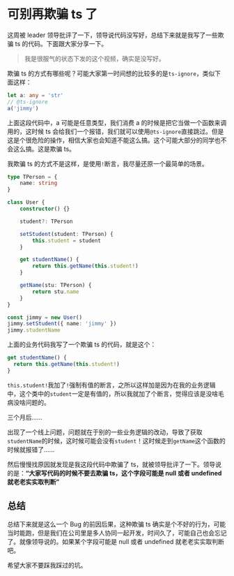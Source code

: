 # 可别再欺骗 ts 了

这周被 leader 领导批评了一下，领导说代码没写好，总结下来就是我写了一些欺骗 ts 的代码。下面跟大家分享一下。

> 我是很服气的状态下发的这个视频，确实是没写好。

欺骗 ts 的方式有哪些呢？可能大家第一时间想的比较多的是`ts-ignore`，类似下面这样：

```ts
let a: any = 'str'
// @ts-ignore
a('jimmy')
```

上面这段代码中，a 可能是任意类型，我们消费 a 的时候是把它当做一个函数来调用的，这时候 ts 会给我们一个报错，我们就可以使用`@ts-ignore`直接跳过。但是这是个很危险的操作，相信大家也会知道不能这么搞。这个可能大部分的同学也不会这么搞。这是欺骗 ts。

我欺骗 ts 的方式不是这样，是使用`!`断言，我尽量还原一个最简单的场景。

```ts
type TPerson = {
	name: string
}

class User {
	constructor() {}

	student?: TPerson

	setStudent(student: TPerson) {
		this.student = student
	}

	get studentName() {
		return this.getName(this.student!)
	}

	getName(stu: TPerson) {
		return stu.name
	}
}

const jimmy = new User()
jimmy.setStudent({ name: 'jimmy' })
jimmy.studentName
```

上面的业务代码我写了一个欺骗 ts 的代码，就是这个：

```ts
get studentName() {
  return this.getName(this.student!)
}
```

`this.student!`我加了`!`强制有值的断言，之所以这样加是因为在我的业务逻辑中，这个类中的`student`一定是有值的，所以我就加了个断言，觉得应该是没啥毛病没啥问题的。

三个月后......

出现了一个线上问题，问题就在于别的一些业务逻辑的改动，导致了获取`studentName`的时候，这时候可能会没有`student`！这时候走到`getName`这个函数的时候就报错了......

然后慢慢找原因就发现是我这段代码中欺骗了 ts，就被领导批评了一下。领导说的是：**“大家写代码的时候不要去欺骗 ts，这个字段可能是 null 或者 undefined 就老老实实取判断”**

## 总结

总结下来就是这么一个 Bug 的前因后果，这种欺骗 ts 确实是个不好的行为，可能当时能跑，但是我们在公司里是多人协同一起开发，时间久了，可能自己也会忘记了。就像领导说的。如果某个字段可能是 null 或者 undefined 就老老实实取判断吧。

希望大家不要踩我踩过的坑。

